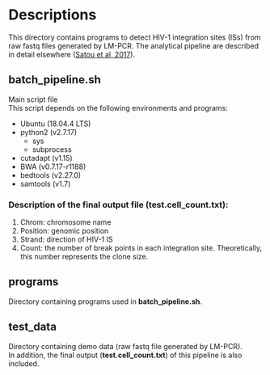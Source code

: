 # Descriptions

This directory contains programs to detect HIV-1 integration sites (ISs) from raw fastq files generated by LM-PCR.
The analytical pipeline are described in detail elsewhere ([Satou et al, 2017](https://www.nature.com/articles/s41598-017-07307-4)).

## batch\_pipeline.sh
Main script file  
This script depends on the following environments and programs:
* Ubuntu (18.04.4 LTS)
* python2 (v2.7.17)
  * sys
  * subprocess
* cutadapt (v1.15)
* BWA (v0.7.17-r1188)
* bedtools (v2.27.0)
* samtools (v1.7)

### Description of the final output file (**test.cell_count.txt**):
1. Chrom: chromosome name
2. Position: genomic position
3. Strand: direction of HIV-1 IS
4. Count: the number of break points in each integration site. Theoretically, this number represents the clone size.


## programs
Directory containing programs used in **batch\_pipeline.sh**.


## test_data
Directory containing demo data (raw fastq file generated by LM-PCR).  
In addition, the final output (**test.cell_count.txt**) of this pipeline is also included.

